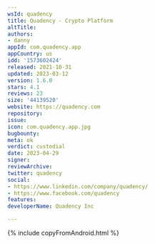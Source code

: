 ```yaml
---
wsId: quadency
title: Quadency - Crypto Platform
altTitle: 
authors:
- danny
appId: com.quadency.app
appCountry: us
idd: '1573602424'
released: 2021-10-31
updated: 2023-03-12
version: 1.6.0
stars: 4.1
reviews: 23
size: '44139520'
website: https://quadency.com
repository: 
issue: 
icon: com.quadency.app.jpg
bugbounty: 
meta: ok
verdict: custodial
date: 2023-04-29
signer: 
reviewArchive: 
twitter: quadency
social:
- https://www.linkedin.com/company/quadency/
- https://www.facebook.com/quadency
features: 
developerName: Quadency Inc

---
```


{% include copyFromAndroid.html %}